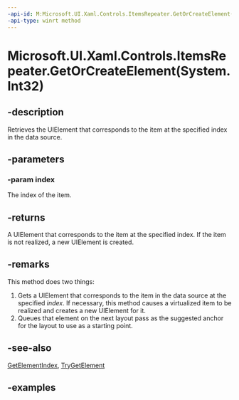 ```yaml
---
-api-id: M:Microsoft.UI.Xaml.Controls.ItemsRepeater.GetOrCreateElement(System.Int32)
-api-type: winrt method
---
```


# Microsoft.UI.Xaml.Controls.ItemsRepeater.GetOrCreateElement(System.Int32)

<!--
public Windows.UI.Xaml.UIElement GetOrCreateElement (int index);
-->

## -description

Retrieves the UIElement that corresponds to the item at the specified index in the data source.

## -parameters

### -param index

The index of the item.

## -returns

A UIElement that corresponds to the item at the specified index. If the item is not realized, a new UIElement is created.

## -remarks

This method does two things:

1. Gets a UIElement that corresponds to the item in the data source at the specified _index_. If necessary, this method causes a virtualized item to be realized and creates a new UIElement for it.
1. Queues that element on the next layout pass as the suggested anchor for the layout to use as a starting point.

## -see-also

[GetElementIndex](itemsrepeater_getelementindex_553435906.md), [TryGetElement](itemsrepeater_trygetelement_2086043841.md)

## -examples

